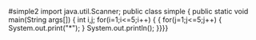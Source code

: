 #simple2
import java.util.Scanner;
public class simple
{
public static void main(String args[])
{
int i,j;
for(i=1;i<=5;i++)
{
{
for(j=1;j<=5;j++)
{
System.out.print("*");
}
System.out.println();
}}}}
